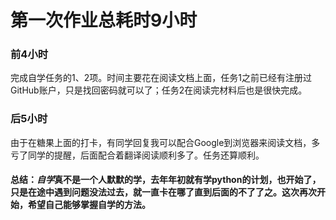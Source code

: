 #  第一次作业总耗时9小时

### 前4小时
完成自学任务的1、2项。时间主要花在阅读文档上面，任务1之前已经有注册过GitHub账户，只是找回密码就可以了；任务2在阅读完材料后也是很快完成。

### 后5小时
由于在糖果上面的打卡，有同学回复我可以配合Google到浏览器来阅读文档，多亏了同学的提醒，后面配合着翻译阅读顺利多了。任务还算顺利。

#### 总结：*自学*真不是一个人默默的学，去年年初就有学python的计划，也开始了，只是在途中遇到问题没法过去，就一直卡在哪了直到后面的不了了之。这次再次开始，希望自己能够掌握自学的方法。

